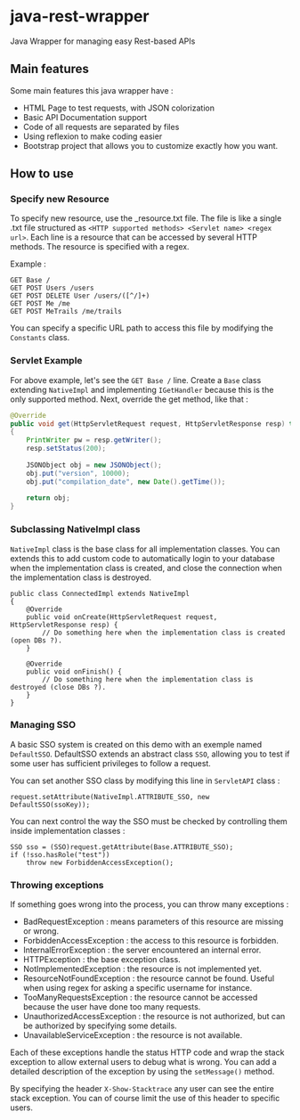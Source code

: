 # java-rest-wrapper
Java Wrapper for managing easy Rest-based APIs

## Main features
Some main features this java wrapper have :
* HTML Page to test requests, with JSON colorization
* Basic API Documentation support
* Code of all requests are separated by files
* Using reflexion to make coding easier
* Bootstrap project that allows you to customize exactly how you want.

## How to use

### Specify new Resource
To specify new resource, use the _resource.txt file. The file is like a single .txt file structured as `<HTTP supported methods> <Servlet name> <regex url>`. Each line is a resource that can be accessed by several HTTP methods. The resource is specified with a regex.

Example :
```
GET Base /
GET POST Users /users
GET POST DELETE User /users/([^/]+)
GET POST Me /me
GET POST MeTrails /me/trails
```

You can specify a specific URL path to access this file by modifying the `Constants` class.

### Servlet Example
For above example, let's see the `GET Base /` line.
Create a `Base` class extending `NativeImpl` and implementing `IGetHandler` because this is the only supported method.
Next, override the get method, like that :
```java
@Override
public void get(HttpServletRequest request, HttpServletResponse resp) throws Exception
{
    PrintWriter pw = resp.getWriter();
    resp.setStatus(200);
    
    JSONObject obj = new JSONObject();
    obj.put("version", 10000);
    obj.put("compilation_date", new Date().getTime());
    
    return obj;
}
```

### Subclassing NativeImpl class
`NativeImpl` class is the base class for all implementation classes. You can extends this to add custom code to automatically login to your database when the implementation class is created, and close the connection when the implementation class is destroyed.

```
public class ConnectedImpl extends NativeImpl
{
    @Override
    public void onCreate(HttpServletRequest request, HttpServletResponse resp) {
        // Do something here when the implementation class is created (open DBs ?).
    }

    @Override
    public void onFinish() {
        // Do something here when the implementation class is destroyed (close DBs ?).
    }
}
```

### Managing SSO
A basic SSO system is created on this demo with an exemple named `DefaultSSO`. DefaultSSO extends an abstract class `SSO`, allowing you to test if some user has sufficient privileges to follow a request.

You can set another SSO class by modifying this line in `ServletAPI` class :
```
request.setAttribute(NativeImpl.ATTRIBUTE_SSO, new DefaultSSO(ssoKey));
```

You can next control the way the SSO must be checked by controlling them inside implementation classes :

```
SSO sso = (SSO)request.getAttribute(Base.ATTRIBUTE_SSO);
if (!sso.hasRole("test"))
    throw new ForbiddenAccessException();
```

### Throwing exceptions
If something goes wrong into the process, you can throw many exceptions :
* BadRequestException : means parameters of this resource are missing or wrong.
* ForbiddenAccessException : the access to this resource is forbidden.
* InternalErrorException : the server encountered an internal error.
* HTTPException : the base exception class.
* NotImplementedException : the resource is not implemented yet.
* ResourceNotFoundException : the resource cannot be found. Useful when using regex for asking a specific username for instance.
* TooManyRequestsException : the resource cannot be accessed because the user have done too many requests.
* UnauthorizedAccessException : the resource is not authorized, but can be authorized by specifying some details.
* UnavailableServiceException : the resource is not available.

Each of these exceptions handle the status HTTP code and wrap the stack exception to allow external users to debug what is wrong. You can add a detailed description of the exception by using the `setMessage()` method.

By specifying the header `X-Show-Stacktrace` any user can see the entire stack exception. You can of course limit the use of this header to specific users.
